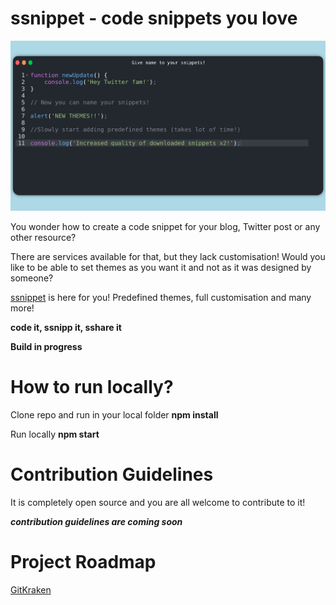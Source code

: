 # ssnippet - code snippets you love

![code-snippet](/src/assets/snippet.png)

You wonder how to create a code snippet for your blog, Twitter post or any other resource? 

There are services available for that, but they lack customisation! Would you like to be able to set themes as you want it and not as it was designed by someone?

[ssnippet](ssnippet.app) is here for you! Predefined themes, full customisation and many more! 

**code it, ssnipp it, sshare  it**

**Build in progress**

# How to run locally?

Clone repo and run in your local folder **npm install**

Run locally **npm start**

# Contribution Guidelines

It is completely open source and you are all welcome to contribute to it! 

***contribution guidelines are coming soon***

# Project Roadmap 

[GitKraken](shorturl.at/chpOT)